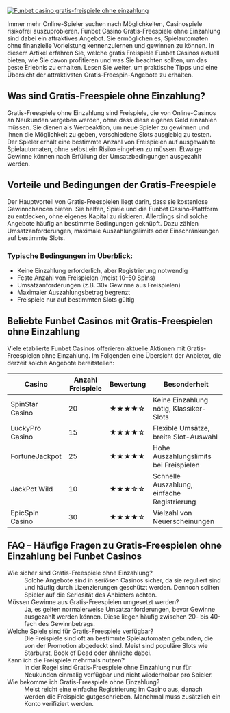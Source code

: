 [![Funbet casino gratis-freispiele ohne einzahlung](https://123-caf.pages.dev/gitsignup.png)](https://vrmoo.ru/Bt82HjjY)

<div>     <p>Immer mehr Online-Spieler suchen nach Möglichkeiten, Casinospiele risikofrei auszuprobieren. Funbet Casino Gratis-Freespiele ohne Einzahlung sind dabei ein attraktives Angebot. Sie ermöglichen es, Spielautomaten ohne finanzielle Vorleistung kennenzulernen und gewinnen zu können. In diesem Artikel erfahren Sie, welche gratis Freispiele Funbet Casinos aktuell bieten, wie Sie davon profitieren und was Sie beachten sollten, um das beste Erlebnis zu erhalten. Lesen Sie weiter, um praktische Tipps und eine Übersicht der attraktivsten Gratis-Freespin-Angebote zu erhalten.</p>      <h2>Was sind Gratis-Freespiele ohne Einzahlung?</h2>     <p>Gratis-Freespiele ohne Einzahlung sind Freispiele, die von Online-Casinos an Neukunden vergeben werden, ohne dass diese eigenes Geld einzahlen müssen. Sie dienen als Werbeaktion, um neue Spieler zu gewinnen und ihnen die Möglichkeit zu geben, verschiedene Slots ausgiebig zu testen. Der Spieler erhält eine bestimmte Anzahl von Freispielen auf ausgewählte Spielautomaten, ohne selbst ein Risiko eingehen zu müssen. Etwaige Gewinne können nach Erfüllung der Umsatzbedingungen ausgezahlt werden.</p>      <h2>Vorteile und Bedingungen der Gratis-Freespiele</h2>     <p>Der Hauptvorteil von Gratis-Freespielen liegt darin, dass sie kostenlose Gewinnchancen bieten. Sie helfen, Spiele und die Funbet Casino-Plattform zu entdecken, ohne eigenes Kapital zu riskieren. Allerdings sind solche Angebote häufig an bestimmte Bedingungen geknüpft. Dazu zählen Umsatzanforderungen, maximale Auszahlungslimits oder Einschränkungen auf bestimmte Slots.</p>      <h3>Typische Bedingungen im Überblick:</h3>     <ul>       <li>Keine Einzahlung erforderlich, aber Registrierung notwendig</li>       <li>Feste Anzahl von Freispielen (meist 10–50 Spins)</li>       <li>Umsatzanforderungen (z.B. 30x Gewinne aus Freispielen)</li>       <li>Maximaler Auszahlungsbetrag begrenzt</li>       <li>Freispiele nur auf bestimmten Slots gültig</li>     </ul>      <h2>Beliebte Funbet Casinos mit Gratis-Freespielen ohne Einzahlung</h2>     <p>Viele etablierte Funbet Casinos offerieren aktuelle Aktionen mit Gratis-Freespielen ohne Einzahlung. Im Folgenden eine Übersicht der Anbieter, die derzeit solche Angebote bereitstellen:</p>      <table>       <thead>         <tr>           <th>Casino</th>           <th>Anzahl Freispiele</th>           <th>Bewertung</th>           <th>Besonderheit</th>         </tr>       </thead>       <tbody>         <tr>           <td>SpinStar Casino</td>           <td>20</td>           <td>★★★★☆</td>           <td>Keine Einzahlung nötig, Klassiker-Slots</td>         </tr>         <tr>           <td>LuckyPro Casino</td>           <td>15</td>           <td>★★★★☆</td>           <td>Flexible Umsätze, breite Slot-Auswahl</td>         </tr>         <tr>           <td>FortuneJackpot</td>           <td>25</td>           <td>★★★★★</td>           <td>Hohe Auszahlungslimits bei Freispielen</td>         </tr>         <tr>           <td>JackPot Wild</td>           <td>10</td>           <td>★★★☆☆</td>           <td>Schnelle Auszahlung, einfache Registrierung</td>         </tr>         <tr>           <td>EpicSpin Casino</td>           <td>30</td>           <td>★★★★☆</td>           <td>Vielzahl von Neuerscheinungen</td>         </tr>       </tbody>     </table>      <h2>FAQ – Häufige Fragen zu Gratis-Freespielen ohne Einzahlung bei Funbet Casinos</h2>     <dl>       <dt>Wie sicher sind Gratis-Freespiele ohne Einzahlung?</dt>       <dd>Solche Angebote sind in seriösen Casinos sicher, da sie reguliert sind und häufig durch Lizenzierungen geschützt werden. Dennoch sollten Spieler auf die Seriosität des Anbieters achten.</dd>        <dt>Müssen Gewinne aus Gratis-Freespielen umgesetzt werden?</dt>       <dd>Ja, es gelten normalerweise Umsatzanforderungen, bevor Gewinne ausgezahlt werden können. Diese liegen häufig zwischen 20- bis 40-fach des Gewinnbetrags.</dd>        <dt>Welche Spiele sind für Gratis-Freespiele verfügbar?</dt>       <dd>Die Freispiele sind oft an bestimmte Spielautomaten gebunden, die von der Promotion abgedeckt sind. Meist sind populäre Slots wie Starburst, Book of Dead oder ähnliche dabei.</dd>        <dt>Kann ich die Freispiele mehrmals nutzen?</dt>       <dd>In der Regel sind Gratis-Freespiele ohne Einzahlung nur für Neukunden einmalig verfügbar und nicht wiederholbar pro Spieler.</dd>        <dt>Wie bekomme ich Gratis-Freespiele ohne Einzahlung?</dt>       <dd>Meist reicht eine einfache Registrierung im Casino aus, danach werden die Freispiele gutgeschrieben. Manchmal muss zusätzlich ein Konto verifiziert werden.</dd>     </dl>   </div>